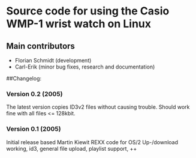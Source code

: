 # Source code for using the Casio WMP-1 wrist watch on Linux

## Main contributors
- Florian Schmidt (development)
- Carl-Erik (minor bug fixes, research and documentation)

##Changelog:

### Version 0.2 (2005)
The latest version copies ID3v2 files without causing trouble. Should work fine with all files <= 128kbit.

### Version 0.1 (2005)
Initial release based Martin Kiewit REXX code for OS/2
Up-/download working, id3, general file upload, playlist support, ++
